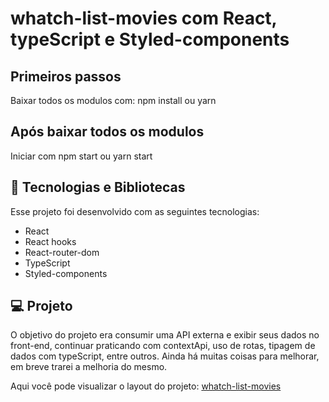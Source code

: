 # whatch-list-movies com React, typeScript e Styled-components

## Primeiros passos

Baixar todos os modulos com: npm install ou yarn

## Após baixar todos os modulos

Iniciar com npm start ou yarn start

## 🚀 Tecnologias e Bibliotecas

Esse projeto foi desenvolvido com as seguintes tecnologias:
- React
- React hooks
- React-router-dom
- TypeScript
- Styled-components

## 💻 Projeto

O objetivo do projeto era consumir uma API externa e exibir seus dados no front-end, continuar praticando com contextApi, uso de rotas, tipagem de dados com typeScript, entre outros. Ainda há muitas coisas para melhorar, em breve trarei a melhoria do mesmo.


Aqui você pode visualizar o layout do projeto: [whatch-list-movies](https://whatch-list-movies.netlify.app
)
